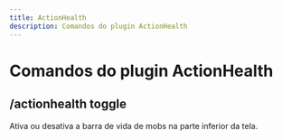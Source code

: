 ```yaml
---
title: ActionHealth
description: Comandos do plugin ActionHealth
---
```

# Comandos do plugin ActionHealth

## /actionhealth toggle

Ativa ou desativa a barra de vida de mobs na parte inferior da tela.